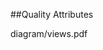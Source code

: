 <div style="page-break-before:always;"></div>

##Quality Attributes

diagram/views.pdf

<div style="page-break-after:always;"></div>
